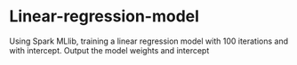 # Linear-regression-model
Using Spark MLlib, training  a linear regression model with 100 iterations and with intercept. Output the model weights and intercept

